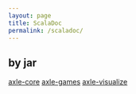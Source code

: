 ```yaml
---
layout: page
title: ScalaDoc
permalink: /scaladoc/
---
```


by jar
------

[axle-core](/scaladoc/axle-core/)
[axle-games](/scaladoc/axle-games/)
[axle-visualize](/scaladoc/axle-visualize/)

